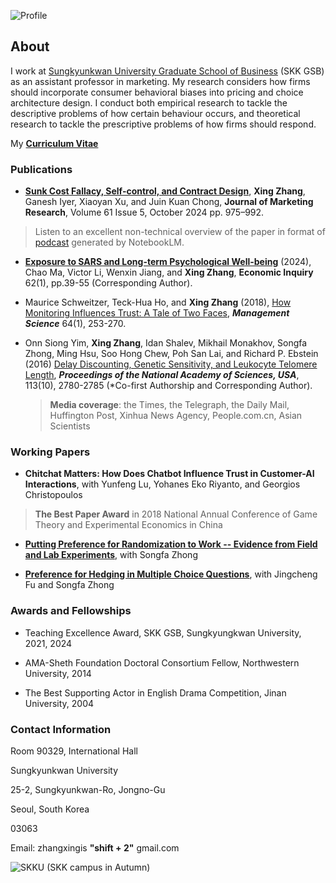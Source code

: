 
![Profile](Profile_SKK_Wide.png)

## About

I work at [Sungkyunkwan University Graduate School of Business](https://gsb.skku.edu/) (SKK GSB) as an assistant professor in marketing. My research considers how firms should incorporate consumer behavioral biases into pricing and choice architecture design. I conduct both empirical research to tackle the descriptive problems of how certain behaviour occurs, and theoretical research to tackle the prescriptive problems of how firms should respond.

My **[Curriculum Vitae](https://www.dropbox.com/s/6n2dg06s1aqpxwc/CV_XingZhang.pdf?dl=0)**

### Publications

-  **[Sunk Cost Fallacy, Self-control, and Contract Design](https://www.dropbox.com/scl/fi/4mey5ny8pe9f13sha20u2/Sunk-cost-effect-self-control-and-contract-design.pdf?rlkey=daiao1gigpk3ngo3h5vunb6hy&dl=0)**,  **Xing Zhang**, Ganesh Iyer, Xiaoyan Xu, and Juin Kuan Chong, **Journal of Marketing Research**, Volume 61 Issue 5, October 2024 pp. 975–992.
  > Listen to an excellent non-technical overview of the paper in format of [podcast](https://www.dropbox.com/scl/fi/jlr69dlza7raamdj83fvi/Sunk-Cost-Fallacy-and-Contract-Design.wav?rlkey=i626jp4ifnf7it9v9gl30cj4g&dl=0) generated by NotebookLM.

-  **[Exposure to SARS and Long-term Psychological Well-being](https://www.dropbox.com/scl/fi/2ftb58f1lcoyjxrbtfac5/SARS.pdf?rlkey=61alc948j40aobjixxk6gs1vi&dl=0)** (2024), Chao Ma, Victor Li, Wenxin Jiang, and **Xing Zhang**, **Economic Inquiry** 62(1), pp.39-55 (Corresponding Author).

- Maurice Schweitzer, Teck-Hua Ho, and **Xing Zhang** (2018), [How Monitoring Influences Trust: A Tale of Two Faces](https://pubsonline.informs.org/doi/10.1287/mnsc.2016.2586), ***Management Science*** 64(1), 253-270.

- Onn Siong Yim, **Xing Zhang**, Idan Shalev, Mikhail Monakhov, Songfa Zhong, Ming Hsu, Soo Hong Chew, Poh San Lai, and Richard P. Ebstein (2016) [Delay Discounting, Genetic Sensitivity, and Leukocyte Telomere Length](https://www.pnas.org/content/113/10/2780), ***Proceedings of the National Academy of Sciences, USA***, 113(10), 2780-2785 (*Co-first Authorship and Corresponding Author). 

  > **Media coverage**: the Times, the Telegraph, the Daily Mail, Huffington Post, Xinhua News Agency, People.com.cn, Asian Scientists

### Working Papers

-  **Chitchat Matters: How Does Chatbot Influence Trust in Customer-AI Interactions**, with Yunfeng Lu, Yohanes Eko Riyanto, and Georgios Christopoulos
> **The Best Paper Award** in 2018 National Annual Conference of Game Theory and Experimental Economics in China

-  **[Putting Preference for Randomization to Work -- Evidence from Field and Lab Experiments](https://zhongsongfa.weebly.com/uploads/4/8/4/4/48443905/20200515.pdf)**, with Songfa Zhong

-  **[Preference for Hedging in Multiple Choice Questions](https://papers.ssrn.com/sol3/papers.cfm?abstract_id=4009983)**, with Jingcheng Fu and Songfa Zhong 



### Awards and Fellowships

- Teaching Excellence Award, SKK GSB, Sungkyungkwan University, 2021, 2024

- AMA-Sheth Foundation Doctoral Consortium Fellow, Northwestern University, 2014

- The Best Supporting Actor in English Drama Competition, Jinan University, 2004

### Contact Information

Room 90329, International Hall

Sungkyunkwan University

25-2, Sungkyunkwan-Ro, Jongno-Gu

Seoul, South Korea

03063

Email: zhangxingis **"shift + 2"** gmail.com

![SKKU](SKK_Wide.png)
(SKK campus in Autumn)
